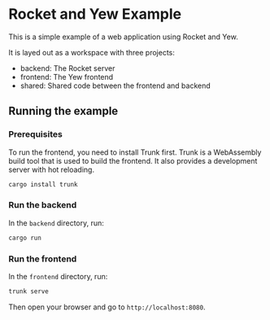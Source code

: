 # Rocket and Yew Example

This is a simple example of a web application using Rocket and Yew.

It is layed out as a workspace with three projects:
- backend: The Rocket server
- frontend: The Yew frontend
- shared: Shared code between the frontend and backend

## Running the example

### Prerequisites

To run the frontend, you need to install Trunk first. Trunk is a
WebAssembly build tool that is used to build the frontend. It also
provides a development server with hot reloading.

```sh
cargo install trunk
```

### Run the backend

In the `backend` directory, run:

```sh
cargo run
```

### Run the frontend

In the `frontend` directory, run:

```sh
trunk serve
```

Then open your browser and go to `http://localhost:8080`.
